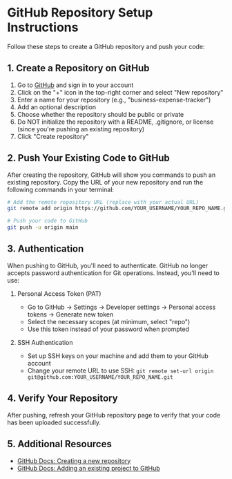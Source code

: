 # GitHub Repository Setup Instructions

Follow these steps to create a GitHub repository and push your code:

## 1. Create a Repository on GitHub

1. Go to [GitHub](https://github.com/) and sign in to your account
2. Click on the "+" icon in the top-right corner and select "New repository"
3. Enter a name for your repository (e.g., "business-expense-tracker")
4. Add an optional description
5. Choose whether the repository should be public or private
6. Do NOT initialize the repository with a README, .gitignore, or license (since you're pushing an existing repository)
7. Click "Create repository"

## 2. Push Your Existing Code to GitHub

After creating the repository, GitHub will show you commands to push an existing repository. Copy the URL of your new repository and run the following commands in your terminal:

```bash
# Add the remote repository URL (replace with your actual URL)
git remote add origin https://github.com/YOUR_USERNAME/YOUR_REPO_NAME.git

# Push your code to GitHub
git push -u origin main
```

## 3. Authentication

When pushing to GitHub, you'll need to authenticate. GitHub no longer accepts password authentication for Git operations. Instead, you'll need to use:

1. Personal Access Token (PAT)
   - Go to GitHub → Settings → Developer settings → Personal access tokens → Generate new token
   - Select the necessary scopes (at minimum, select "repo")
   - Use this token instead of your password when prompted

2. SSH Authentication
   - Set up SSH keys on your machine and add them to your GitHub account
   - Change your remote URL to use SSH: `git remote set-url origin git@github.com:YOUR_USERNAME/YOUR_REPO_NAME.git`

## 4. Verify Your Repository

After pushing, refresh your GitHub repository page to verify that your code has been uploaded successfully.

## 5. Additional Resources

- [GitHub Docs: Creating a new repository](https://docs.github.com/en/repositories/creating-and-managing-repositories/creating-a-new-repository)
- [GitHub Docs: Adding an existing project to GitHub](https://docs.github.com/en/get-started/importing-your-projects-to-github/importing-source-code-to-github/adding-an-existing-project-to-github-using-the-command-line) 